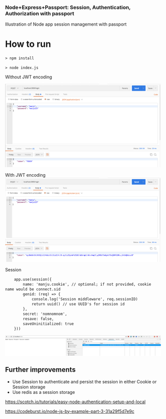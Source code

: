 ### Node+Express+Passport: Session, Authentication, Authorization with passport

Illustration of Node app session management with passport

# How to run

`> npm install`

`> node index.js`

Without JWT encoding

<img src="https://github.com/manju16832003/node-express-session-passport/blob/master/images/postman.png?raw=true"/>

With JWT encoding
<img src="https://github.com/manju16832003/node-express-session-passport/blob/master/images/postman-jwt.png?raw=true"/>

Session

```
    app.use(session({
        name: 'manju.cookie', // optional; if not provided, cookie name would be connect.sid
        genid: (req) => {
            console.log('Session middleware', req.sessionID)
            return uuid() // use UUID's for session id
        },
        secret: 'nomnomnom',
        resave: false,
        saveUninitialized: true
    }))
```

<img src="https://github.com/manju16832003/node-express-session-passport/blob/master/images/session.png?raw=true"/>

## Further improvements

- Use Session to authenticate and persist the session in either Cookie or Session storage
- Use redis as a session storage

https://scotch.io/tutorials/easy-node-authentication-setup-and-local

https://codeburst.io/node-js-by-example-part-3-31a29f5d7e9c
